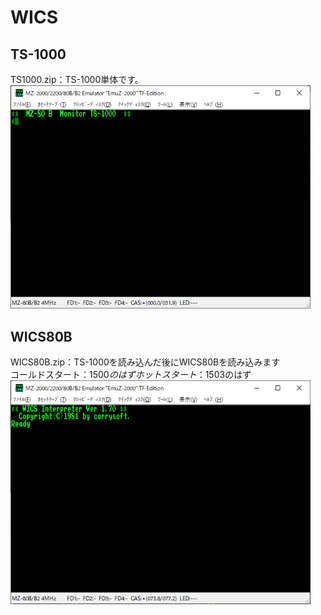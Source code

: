 # WICS  

## TS-1000  
TS1000.zip：TS-1000単体です。  
<img src="https://github.com/mkomakonkon/MZ-2000/blob/master/image/TS-1000.png" width="480">  

## WICS80B  
WICS80B.zip：TS-1000を読み込んだ後にWICS80Bを読み込みます  
コールドスタート：$1500のはず  
ホットスタート　：$1503のはず  
<img src="https://github.com/mkomakonkon/MZ-2000/blob/master/image/WICS80B.png" width="480">  
